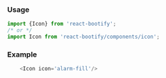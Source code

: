 ### Usage

```js static
import {Icon} from 'react-bootify';
/* or */ 
import Icon from 'react-bootify/components/icon';
```

### Example

```js
    <Icon icon='alarm-fill'/>
```

